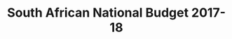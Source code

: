 ---
layout: homepage
financial_year: 2017-18
slug: homepage
title: South African National Budget 2017-18
---